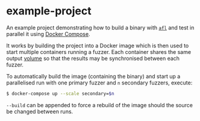 # example-project

An example project demonstrating how to build a binary with [`afl`](http://lcamtuf.coredump.cx/afl/)
and test in parallel it using [Docker Compose](https://docs.docker.com/compose/).

It works by building the project into a Docker image which is then used to
start multiple containers running a fuzzer.
Each container shares the same output [volume](https://docs.docker.com/engine/admin/volumes/volumes/)
so that the results may be synchronised between each fuzzer.

To automatically build the image (containing the binary) and start up a
parallelised run with one primary fuzzer and `n` secondary fuzzers, execute:

```bash
$ docker-compose up --scale secondary=$n
```

`--build` can be appended to force a rebuild of the image should the source
be changed between runs.
